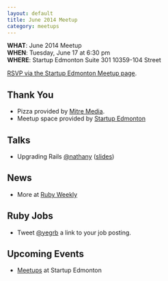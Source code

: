 ```yaml
---
layout: default
title: June 2014 Meetup
category: meetups
---
```


**WHAT**: June 2014 Meetup  
**WHEN**: Tuesday, June 17 at 6:30 pm  
**WHERE**: Startup Edmonton Suite 301 10359-104 Street  

[RSVP via the Startup Edmonton Meetup page](http://www.meetup.com/startupedmonton/events/185964232/).

## Thank You

* Pizza provided by [Mitre Media](http://mitremedia.com/).
* Meetup space provided by [Startup Edmonton](http://www.startupedmonton.com/)

## Talks

* Upgrading Rails [@nathany](https://twitter.com/nathany) ([slides](https://speakerdeck.com/nathany/upgrading-rails))

## News

* More at [Ruby Weekly](http://rubyweekly.com/issues)

## Ruby Jobs

* Tweet [@yegrb](https://twitter.com/yegrb) a link to your job posting.

## Upcoming Events

* [Meetups](http://www.meetup.com/startupedmonton/) at Startup Edmonton

